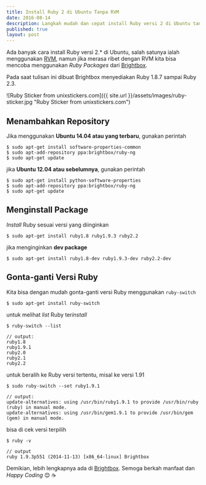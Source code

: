 ```yaml
---
title: Install Ruby 2 di Ubuntu Tanpa RVM
date: 2016-08-14
description: Langkah mudah dan cepat install Ruby versi 2 di Ubuntu tanpa ribet mengggunakan Ruby Version Manager. Ada banyak cara install Ruby versi 2.* di Ubuntu, salah satunya ialah menggunakan RVM.
published: true
layout: post
---
```


Ada banyak cara install Ruby versi 2.* di Ubuntu, salah satunya ialah menggunakan [RVM](https://rvm.io/ "RVM"), namun jika merasa ribet dengan RVM kita bisa mencoba menggunakan *Ruby Packages* dari [Brightbox](https://www.brightbox.com/docs/ruby/ubuntu/ "Brightbox").

Pada saat tulisan ini dibuat Brightbox menyediakan Ruby 1.8.7 sampai Ruby 2.3.

![Ruby Sticker from unixstickers.com]({{ site.url }}/assets/images/ruby-sticker.jpg "Ruby Sticker from unixstickers.com")

## Menambahkan Repository
Jika menggunakan **Ubuntu 14.04 atau yang terbaru**, gunakan perintah

```shell_session
$ sudo apt-get install software-properties-common
$ sudo apt-add-repository ppa:brightbox/ruby-ng
$ sudo apt-get update
```

jika **Ubuntu 12.04 atau sebelumnya**, gunakan perintah

```shell_session
$ sudo apt-get install python-software-properties
$ sudo apt-add-repository ppa:brightbox/ruby-ng
$ sudo apt-get update
```

## Menginstall Package
*Install* Ruby sesuai versi yang diinginkan

```shell_session
$ sudo apt-get install ruby1.8 ruby1.9.3 ruby2.2
```

jika menginginkan **dev package**

```shell_session
$ sudo apt-get install ruby1.8-dev ruby1.9.3-dev ruby2.2-dev
```

## Gonta-ganti Versi Ruby
Kita bisa dengan mudah gonta-ganti versi Ruby menggunakan `ruby-switch`

```shell_session
$ sudo apt-get install ruby-switch
```
untuk melihat *list* Ruby ter*install*

```shell_session
$ ruby-switch --list

// output:
ruby1.8
ruby1.9.1
ruby2.0
ruby2.1
ruby2.2
```
untuk beralih ke Ruby versi tertentu, misal ke versi 1.91

```shell_session
$ sudo ruby-switch --set ruby1.9.1

// output:
update-alternatives: using /usr/bin/ruby1.9.1 to provide /usr/bin/ruby (ruby) in manual mode.
update-alternatives: using /usr/bin/gem1.9.1 to provide /usr/bin/gem (gem) in manual mode.
```

bisa di cek versi terpilih

```shell_session
$ ruby -v

// output
ruby 1.9.3p551 (2014-11-13) [x86_64-linux] Brightbox
```

Demikian, lebih lengkapnya ada di [Brightbox](https://www.brightbox.com/docs/ruby/ubuntu/ "Brightbox"). Semoga berkah manfaat dan *Happy Coding* :blush: :coffee:
